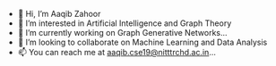 - 👋 Hi, I’m Aaqib Zahoor 
- 👀 I’m interested in Artificial Intelligence and Graph Theory
- 🌱 I’m currently working on  Graph Generative Networks...
- 💞️ I’m looking to collaborate on  Machine Learning and Data Analysis
- 📫 You can reach me at aaqib.cse19@nitttrchd.ac.in...

<!---
AaqibZ/AaqibZ is a ✨ special ✨ repository because its `README.md` (this file) appears on your GitHub profile.
You can click the Preview link to take a look at your changes.
--->
